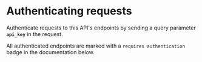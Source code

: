 # Authenticating requests

Authenticate requests to this API's endpoints by sending a query parameter **`api_key`** in the request.

All authenticated endpoints are marked with a `requires authentication` badge in the documentation below.



